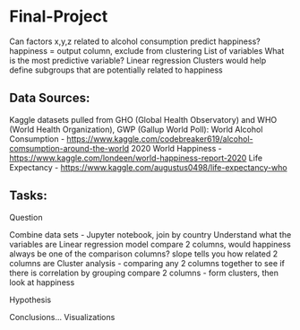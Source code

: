 # Final-Project
Can factors x,y,z related to alcohol consumption predict happiness?
    happiness = output column, exclude from clustering
    List of variables 
    What is the most predictive variable?
    Linear regression
    Clusters would help define subgroups that are potentially related to happiness

## Data Sources:
Kaggle datasets pulled from GHO (Global Health Observatory) and WHO (World Health Organization), GWP (Gallup World Poll):
World Alcohol Consumption - https://www.kaggle.com/codebreaker619/alcohol-comsumption-around-the-world
2020 World Happiness - https://www.kaggle.com/londeen/world-happiness-report-2020
Life Expectancy - https://www.kaggle.com/augustus0498/life-expectancy-who

## Tasks:
Question

Combine data sets - Jupyter notebook, join by country
Understand what the variables are
Linear regression model
    compare 2 columns, would happiness always be one of the comparison columns?
    slope tells you how related 2 columns are
Cluster analysis - comparing any 2 columns together to see if there is correlation by grouping
    compare 2 columns - form clusters, then look at happiness

Hypothesis

Conclusions...
Visualizations

